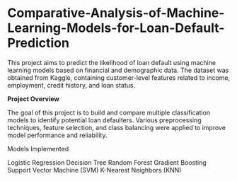 # Comparative-Analysis-of-Machine-Learning-Models-for-Loan-Default-Prediction

This project aims to predict the likelihood of loan default using machine learning models based on financial and demographic data. The dataset was obtained from Kaggle, containing customer-level features related to income, employment, credit history, and loan status.

**Project Overview**

The goal of this project is to build and compare multiple classification models to identify potential loan defaulters. Various preprocessing techniques, feature selection, and class balancing were applied to improve model performance and reliability.

Models Implemented

Logistic Regression
Decision Tree
Random Forest
Gradient Boosting
Support Vector Machine (SVM)
K-Nearest Neighbors (KNN)
